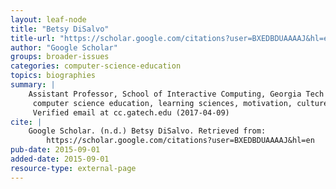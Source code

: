 ```yaml
---
layout: leaf-node
title: "Betsy DiSalvo"
title-url: "https://scholar.google.com/citations?user=BXEDBDUAAAAJ&hl=en"
author: "Google Scholar"
groups: broader-issues
categories: computer-science-education
topics: biographies
summary: |
    Assistant Professor, School of Interactive Computing, Georgia Tech
     computer science education, learning sciences, motivation, culture and technology
     Verified email at cc.gatech.edu (2017-04-09)
cite: |
    Google Scholar. (n.d.) Betsy DiSalvo. Retrieved from:
        https://scholar.google.com/citations?user=BXEDBDUAAAAJ&hl=en
pub-date: 2015-09-01
added-date: 2015-09-01
resource-type: external-page
---
```

